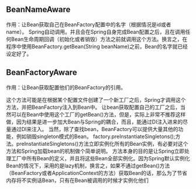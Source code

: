 ## BeanNameAware

作用：让Bean获取自己在BeanFactory配置中的名字（根据情况是id或者name）。 
  Spring自动调用。并且会在Spring自身完成Bean配置之后，且在调用任何Bean生命周期回调（初始化或者销毁）方法之前就调用这个方法。换言之，在程序中使用BeanFactory.getBean(String beanName)之前，Bean的名字就已经设定好了。

## BeanFactoryAware

作用：让Bean获取配置他们的BeanFactory的引用。

这个方法可能是在根据某个配置文件创建了一个新工厂之后，Spring才调用这个方法，并把BeanFactory注入到Bean中。 
 让bean获取配置自己的工厂之后，当然可以在Bean中使用这个工厂的getBean()方法，但是，实际上非常不推荐这样做，因为结果是进一步加大Bean与Spring的耦合，而且，能通过DI注入进来的尽量通过DI来注入。 
 当然，除了查找bean，BeanFactory可以提供大量其他的功能，例如销毁singleton模式的Bean。 
 factory.preInstantiateSingletons();方法。preInstantiateSingletons()方法立即实例化所有的Bean实例，有必要对这个方法和Spring加载bean的机制做个简单说明。 
  方法本身的目的是让Spring立即处理工厂中所有Bean的定义，并且将这些Bean全部实例化。因为Spring默认实例化Bean的情况下，采用的是lazy机制，换言之，如果不通过getBean()方法（BeanFactory或者ApplicationContext的方法）获取Bean的话，那么为了节省内存将不实例话Bean，只有在Bean被调用的时候才实例化他们